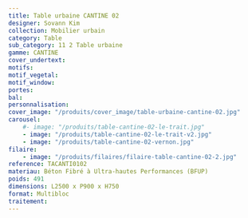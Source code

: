 ```yaml
---
title: Table urbaine CANTINE 02
designer: Sovann Kim
collection: Mobilier urbain
category: Table
sub_category: 11 2 Table urbaine
gamme: CANTINE
cover_undertext:
motifs:
motif_vegetal:
motif_window:
portes:
bal:
personnalisation:
cover_image: "/produits/cover_image/table-urbaine-cantine-02.jpg"
carousel:
    #- image: "/produits/table-cantine-02-le-trait.jpg"
    - image: "/produits/table-cantine-02-le-trait-v2.jpg"
    - image: "/produits/table-cantine-02-vernon.jpg"
filaire:
    - image: "/produits/filaires/filaire-table-cantine-02-2.jpg"
reference: TACANTI0102
materiau: Béton Fibré à Ultra-hautes Performances (BFUP)
poids: 491
dimensions: L2500 x P900 x H750
format: Multibloc
traitement:
---
```

